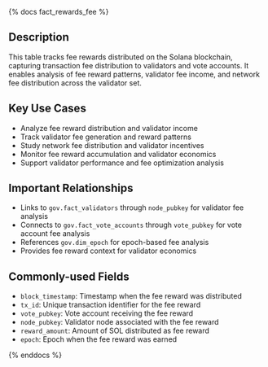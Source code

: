{% docs fact_rewards_fee %}

## Description
This table tracks fee rewards distributed on the Solana blockchain, capturing transaction fee distribution to validators and vote accounts. It enables analysis of fee reward patterns, validator fee income, and network fee distribution across the validator set.

## Key Use Cases
- Analyze fee reward distribution and validator income
- Track validator fee generation and reward patterns
- Study network fee distribution and validator incentives
- Monitor fee reward accumulation and validator economics
- Support validator performance and fee optimization analysis

## Important Relationships
- Links to `gov.fact_validators` through `node_pubkey` for validator fee analysis
- Connects to `gov.fact_vote_accounts` through `vote_pubkey` for vote account fee analysis
- References `gov.dim_epoch` for epoch-based fee analysis
- Provides fee reward context for validator economics

## Commonly-used Fields
- `block_timestamp`: Timestamp when the fee reward was distributed
- `tx_id`: Unique transaction identifier for the fee reward
- `vote_pubkey`: Vote account receiving the fee reward
- `node_pubkey`: Validator node associated with the fee reward
- `reward_amount`: Amount of SOL distributed as fee reward
- `epoch`: Epoch when the fee reward was earned

{% enddocs %} 